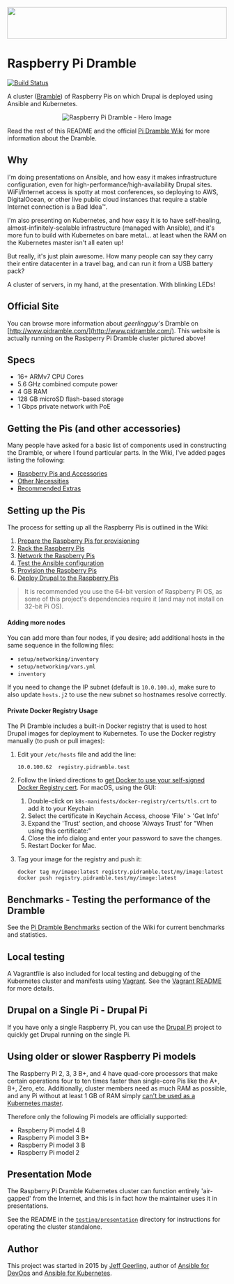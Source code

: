 <a href="http://www.pidramble.com"><img src="https://cdn.rawgit.com/geerlingguy/raspberry-pi-dramble/master/images/logo.svg" width="100%" height="73"></a>

# Raspberry Pi Dramble

[![Build Status](https://travis-ci.com/geerlingguy/raspberry-pi-dramble.svg?branch=master)](https://travis-ci.com/geerlingguy/raspberry-pi-dramble)

A cluster ([Bramble](http://elinux.org/Bramble)) of Raspberry Pis on which Drupal is deployed using Ansible and Kubernetes.

<p align="center"><img src="https://raw.githubusercontent.com/geerlingguy/raspberry-pi-dramble/master/images/raspberry-pi-dramble-hero-2019.jpg" alt="Raspberry Pi Dramble - Hero Image" /></p>

Read the rest of this README and the official [Pi Dramble Wiki](http://www.pidramble.com/wiki) for more information about the Dramble.

## Why

I'm doing presentations on Ansible, and how easy it makes infrastructure configuration, even for high-performance/high-availability Drupal sites. WiFi/Internet access is spotty at most conferences, so deploying to AWS, DigitalOcean, or other live public cloud instances that require a stable Internet connection is a Bad Idea™.

I'm also presenting on Kubernetes, and how easy it is to have self-healing, almost-infinitely-scalable infrastructure (managed with Ansible), and it's more fun to build with Kubernetes on bare metal... at least when the RAM on the Kubernetes master isn't all eaten up!

But really, it's just plain awesome. How many people can say they carry their entire datacenter in a travel bag, and can run it from a USB battery pack?

A cluster of servers, in my hand, at the presentation. With blinking LEDs!

## Official Site

You can browse more information about _geerlingguy_'s Dramble on [http://www.pidramble.com/](http://www.pidramble.com/). This website is actually running on the Rasbperry Pi Dramble cluster pictured above!

## Specs

  - 16+ ARMv7 CPU Cores
  - 5.6 GHz combined compute power
  - 4 GB RAM
  - 128 GB microSD flash-based storage
  - 1 Gbps private network with PoE

## Getting the Pis (and other accessories)

Many people have asked for a basic list of components used in constructing the Dramble, or where I found particular parts. In the Wiki, I've added pages listing the following:

  - [Raspberry Pis and Accessories](http://www.pidramble.com/wiki/hardware/pis)
  - [Other Necessities](http://www.pidramble.com/wiki/hardware/necessities)
  - [Recommended Extras](http://www.pidramble.com/wiki/hardware/extras)

## Setting up the Pis

The process for setting up all the Raspberry Pis is outlined in the Wiki:

  1. [Prepare the Raspberry Pis for provisioning](http://www.pidramble.com/wiki/setup/prepare)
  1. [Rack the Raspberry Pis](http://www.pidramble.com/wiki/setup/rack)
  1. [Network the Raspberry Pis](http://www.pidramble.com/wiki/setup/network)
  1. [Test the Ansible configuration](http://www.pidramble.com/wiki/setup/test-ansible)
  1. [Provision the Raspberry Pis](http://www.pidramble.com/wiki/setup/provision)
  1. [Deploy Drupal to the Raspberry Pis](http://www.pidramble.com/wiki/setup/deploy-drupal)

> It is recommended you use the 64-bit version of Raspberry Pi OS, as some of this project's dependencies require it (and may not install on 32-bit Pi OS).

#### Adding more nodes

You can add more than four nodes, if you desire; add additional hosts in the same sequence in the following files:

  - `setup/networking/inventory`
  - `setup/networking/vars.yml`
  - `inventory`

If you need to change the IP subnet (default is `10.0.100.x`), make sure to also update `hosts.j2` to use the new subnet so hostnames resolve correctly.

#### Private Docker Registry Usage

The Pi Dramble includes a built-in Docker registry that is used to host Drupal images for deployment to Kubernetes. To use the Docker registry manually (to push or pull images):

  1. Edit your `/etc/hosts` file and add the line:

     ```
     10.0.100.62  registry.pidramble.test
     ```

  1. Follow the linked directions to [get Docker to use your self-signed Docker Registry cert](https://docs.docker.com/registry/insecure/#use-self-signed-certificates). For macOS, using the GUI:
     1. Double-click on `k8s-manifests/docker-registry/certs/tls.crt` to add it to your Keychain
     1. Select the certificate in Keychain Access, choose 'File' > 'Get Info'
     1. Expand the 'Trust' section, and choose 'Always Trust' for "When using this certificate:"
     1. Close the info dialog and enter your password to save the changes.
     1. Restart Docker for Mac.
  1. Tag your image for the registry and push it:

     ```
     docker tag my/image:latest registry.pidramble.test/my/image:latest
     docker push registry.pidramble.test/my/image:latest
     ```

## Benchmarks - Testing the performance of the Dramble

See the [Pi Dramble Benchmarks](http://www.pidramble.com/wiki/benchmarks) section of the Wiki for current benchmarks and statistics.

## Local testing

A Vagrantfile is also included for local testing and debugging of the Kubernetes cluster and manifests using [Vagrant](https://www.vagrantup.com). See the [Vagrant README](testing/vagrant/README.md) for more details.

## Drupal on a Single Pi - Drupal Pi

If you have only a single Raspberry Pi, you can use the [Drupal Pi](https://github.com/geerlingguy/drupal-pi) project to quickly get Drupal running on the single Pi.

## Using older or slower Raspberry Pi models

The Raspberry Pi 2, 3, 3 B+, and 4 have quad-core processors that make certain operations four to ten times faster than single-core Pis like the A+, B+, Zero, etc. Additionally, cluster members need as much RAM as possible, and any Pi without at least 1 GB of RAM simply [can't be used as a Kubernetes master](https://kubernetes.io/docs/tasks/administer-cluster/manage-resources/memory-constraint-namespace/#before-you-begin).

Therefore only the following Pi models are officially supported:

  - Raspberry Pi model 4 B
  - Raspberry Pi model 3 B+
  - Raspberry Pi model 3 B
  - Raspberry Pi model 2

## Presentation Mode

The Raspberry Pi Dramble Kubernetes cluster can function entirely 'air-gapped' from the Internet, and this is in fact how the maintainer uses it in presentations.

See the README in the [`testing/presentation`](testing/presentation) directory for instructions for operating the cluster standalone.

## Author

This project was started in 2015 by [Jeff Geerling](https://www.jeffgeerling.com/), author of [Ansible for DevOps](https://www.ansiblefordevops.com/) and [Ansible for Kubernetes](https://www.ansibleforkubernetes.com).

